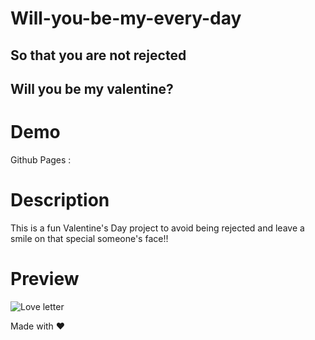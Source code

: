 # Will-you-be-my-every-day
## So that you are not rejected
## Will you be my valentine?

# Demo
Github Pages : 


# Description
This is a fun Valentine's Day project to avoid being rejected and leave a smile on that special someone's face!!

# Preview

![Love letter](demo.gif)


Made with ❤️